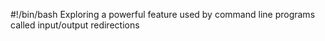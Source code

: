 #!/bin/bash
Exploring a powerful feature used by command line programs called input/output redirections

